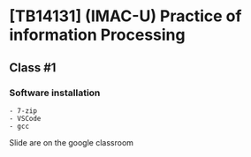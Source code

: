 # [TB14131] (IMAC-U) Practice of information Processing
## Class #1
### Software installation
    - 7-zip
    - VSCode
    - gcc
Slide are on the google classroom